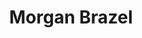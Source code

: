 ---
type: "member"
type: "team"
title: "Morgan Brazel"
publish_name: "Morgan Brazel"
bg_image: ""
photo: ""
lab_position: "Undergrad Student"
lab_group: "Alumni"
status: "alumni"
---